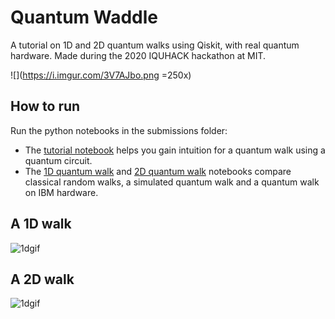 # Quantum Waddle

A tutorial on 1D and 2D quantum walks using Qiskit, with real quantum hardware. Made during the 2020 IQUHACK hackathon at MIT.

![](https://i.imgur.com/3V7AJbo.png =250x)

## How to run

Run the python notebooks in the submissions folder:

- The [tutorial notebook](Tutorial.ipynb) helps you gain intuition for a quantum walk using a quantum circuit.
- The [1D quantum walk](1D%20walk%20on%20IBM.ipynb) and [2D quantum walk](2D%20walk%20on%20IBM.ipynb) notebooks compare classical random walks, a simulated quantum walk and a quantum walk on IBM hardware.

## A 1D walk
![1dgif](https://i.imgur.com/xxKeFPo.gif)


## A 2D walk
![1dgif](https://i.imgur.com/EHRxeyr.gif)
